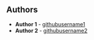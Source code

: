 ## Authors

- **Author 1** - [githubusername1](https://github.com/githubusername1)
- **Author 2** - [githubusername2](https://github.com/githubusername2)

